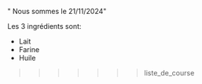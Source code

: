 " Nous sommes le 21/11/2024"

Les 3 ingrédients sont:
- Lait
- Farine
- Huile
>>>>>>> liste_de_course
